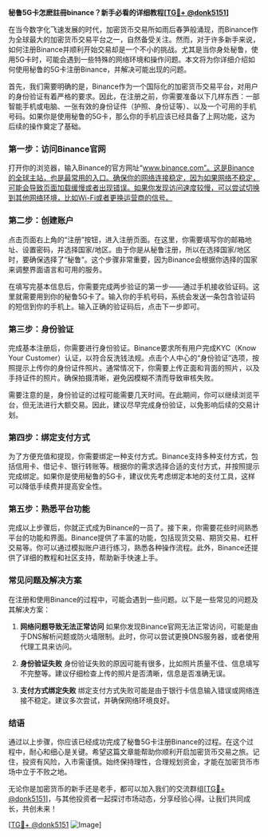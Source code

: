 **秘鲁5G卡怎麽註冊binance？新手必看的详细教程[[TG💪+ @donk5151](https://t.me/s/donk5151)]**

在当今数字化飞速发展的时代，加密货币交易所如雨后春笋般涌现，而Binance作为全球最大的加密货币交易平台之一，自然备受关注。然而，对于许多新手来说，如何注册Binance并顺利开始交易却是一个不小的挑战。尤其是当你身处秘鲁，使用5G卡时，可能会遇到一些特殊的网络环境和操作问题。本文将为你详细介绍如何使用秘鲁的5G卡注册Binance，并解决可能出现的问题。

首先，我们需要明确的是，Binance作为一个国际化的加密货币交易平台，对用户的身份验证有着严格的要求。因此，在注册之前，你需要准备以下几样东西：一部智能手机或电脑、一张有效的身份证件（护照、身份证等）、以及一个可用的手机号码。如果你是使用秘鲁的5G卡，那么你的手机应该已经具备了上网功能，这为后续的操作奠定了基础。

### **第一步：访问Binance官网**
打开你的浏览器，输入Binance的官方网址“www.binance.com”。这是Binance的全球主站，也是最常用的入口。确保你的网络连接稳定，因为如果网络不稳定，可能会导致页面加载缓慢或者出现错误。如果你发现访问速度较慢，可以尝试切换到其他网络环境，比如Wi-Fi或者更换运营商的信号。

### **第二步：创建账户**
点击页面右上角的“注册”按钮，进入注册页面。在这里，你需要填写你的邮箱地址、设置密码，并选择国家/地区。由于你是从秘鲁注册，所以在选择国家/地区时，要确保选择了“秘鲁”。这个步骤非常重要，因为Binance会根据你选择的国家来调整界面语言和可用的服务。

在填写完基本信息后，你需要完成两步验证的第一步——通过手机接收验证码。这里就需要用到你的秘鲁5G卡了。输入你的手机号码，系统会发送一条包含验证码的短信到你的手机上。输入正确的验证码后，点击下一步即可。

### **第三步：身份验证**
完成基本注册后，你需要进行身份验证。Binance要求所有用户完成KYC（Know Your Customer）认证，以符合反洗钱法规。点击个人中心的“身份验证”选项，按照提示上传你的身份证件照片。通常情况下，你需要上传正面和背面的照片，以及手持证件的照片。确保拍摄清晰，避免因模糊不清而导致审核失败。

需要注意的是，身份验证的过程可能需要几天时间。在此期间，你可以继续浏览平台，但无法进行大额交易。因此，建议尽早完成身份验证，以免影响后续的交易计划。

### **第四步：绑定支付方式**
为了方便充值和提现，你需要绑定一种支付方式。Binance支持多种支付方式，包括信用卡、借记卡、银行转账等。根据你的需求选择合适的支付方式，并按照提示完成绑定。如果你是使用秘鲁的5G卡，建议优先考虑绑定本地的支付工具，这样可以降低手续费并提高安全性。

### **第五步：熟悉平台功能**
完成以上步骤后，你就正式成为Binance的一员了。接下来，你需要花些时间熟悉平台的功能和界面。Binance提供了丰富的功能，包括现货交易、期货交易、杠杆交易等。你可以通过模拟账户进行练习，熟悉各种操作流程。此外，Binance还提供了详细的教程和社区支持，帮助新手快速上手。

### **常见问题及解决方案**
在注册和使用Binance的过程中，可能会遇到一些问题。以下是一些常见的问题及其解决方案：

1. **网络问题导致无法正常访问**
   如果你发现Binance官网无法正常访问，可能是由于DNS解析问题或防火墙限制。此时，你可以尝试更换DNS服务器，或者使用代理工具来访问。

2. **身份验证失败**
   身份验证失败的原因可能有很多，比如照片质量不佳、信息填写不完整等。建议仔细检查上传的照片是否清晰，信息是否准确无误。

3. **支付方式绑定失败**
   绑定支付方式失败可能是由于银行卡信息输入错误或网络连接不稳定。建议多次尝试，并确保网络环境良好。

### **结语**
通过以上步骤，你应该已经成功完成了秘鲁5G卡注册Binance的过程。在这个过程中，耐心和细心是关键。希望这篇文章能帮助你顺利开启加密货币交易之旅。记住，投资有风险，入市需谨慎。始终保持理性，合理规划资金，才能在加密货币市场中立于不败之地。

无论你是加密货币的新手还是老手，都可以加入我们的交流群组[[TG💪+ @donk5151](https://t.me/s/donk5151)]，与其他投资者一起探讨市场动态，分享经验心得。让我们共同成长，共创未来！

[[TG💪+ @donk5151](https://t.me/s/donk5151) ![Image](https://i.postimg.cc/rwNCRYN7/Snipaste-2025-04-30-17-27-05.png)]